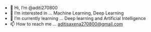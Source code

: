 - 👋 Hi, I’m @aditi270800
- 👀 I’m interested in ... Machine Learning, Deep Learning
- 🌱 I’m currently learning ... Deep learning and Artificial Intelligence
- 📫 How to reach me ... aditisaxena270800@gmail.com

<!---
aditi270800/aditi270800 is a ✨ special ✨ repository because its `README.md` (this file) appears on your GitHub profile.
You can click the Preview link to take a look at your changes.
--->
